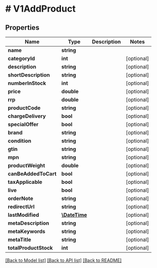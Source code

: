 # # V1AddProduct

## Properties

Name | Type | Description | Notes
------------ | ------------- | ------------- | -------------
**name** | **string** |  |
**categoryId** | **int** |  | [optional]
**description** | **string** |  | [optional]
**shortDescription** | **string** |  | [optional]
**numberInStock** | **int** |  | [optional]
**price** | **double** |  | [optional]
**rrp** | **double** |  | [optional]
**productCode** | **string** |  | [optional]
**chargeDelivery** | **bool** |  | [optional]
**specialOffer** | **bool** |  | [optional]
**brand** | **string** |  | [optional]
**condition** | **string** |  | [optional]
**gtin** | **string** |  | [optional]
**mpn** | **string** |  | [optional]
**productWeight** | **double** |  | [optional]
**canBeAddedToCart** | **bool** |  | [optional]
**taxApplicable** | **bool** |  | [optional]
**live** | **bool** |  | [optional]
**orderNote** | **string** |  | [optional]
**redirectUrl** | **string** |  | [optional]
**lastModified** | [**\DateTime**](\DateTime.md) |  | [optional]
**metaDescription** | **string** |  | [optional]
**metaKeywords** | **string** |  | [optional]
**metaTitle** | **string** |  | [optional]
**totalProductStock** | **int** |  | [optional]

[[Back to Model list]](../../README.md#models) [[Back to API list]](../../README.md#endpoints) [[Back to README]](../../README.md)
